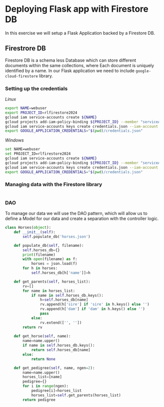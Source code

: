 # Deploying Flask app with Firestore DB
In this exercise we will setup a Flask Application backed by a Firestore DB.

## Firestrore DB
Firestore DB is a schema less Database which can store different documents within the same collections, where Each document is uniquely identified by a name. In our Flask application we need to include `google-cloud-firestore` library.

### Setting up the credentials
*Linux*
```bash
export NAME=webuser
export PROJECT_ID=rlfirestore2024
gcloud iam service-accounts create ${NAME}
gcloud projects add-iam-policy-binding ${PROJECT_ID} --member "serviceAccount:${NAME}@${PROJECT_ID}.iam.gserviceaccount.com"--role "roles/owner"touch credentials.json
gcloud iam service-accounts keys create credentials.json --iam-account ${NAME}@${PROJECT_ID}.iam.gserviceaccount.com
export GOOGLE_APPLICATION_CREDENTIALS="$(pwd)/credentials.json"
```
*Windows*
```bash
set NAME=webuser
set PROJECT_ID=rlfirestore2024
gcloud iam service-accounts create ${NAME}
gcloud projects add-iam-policy-binding ${PROJECT_ID} --member "serviceAccount:${NAME}@${PROJECT_ID}.iam.gserviceaccount.com"--role "roles/owner"touch credentials.json
gcloud iam service-accounts keys create credentials.json --iam-account ${NAME}@${PROJECT_ID}.iam.gserviceaccount.com
export GOOGLE_APPLICATION_CREDENTIALS="$(pwd)/credentials.json"
```
### Managing data with the Firestore library
```
```
### DAO
To manage our data we will use the DAO pattern, which will allow us to define a Model for our data and create a separation with the controller logic.
```python
class Horses(object):
    def __init__(self):
        self.populate_db('horses.json')

    def populate_db(self, filename):
        self.horses_db={}
        print(filename)
        with open(filename) as f:
            horses = json.load(f)
        for h in horses:
            self.horses_db[h['name']]=h

    def get_parents(self, horses_list):
        rv=[]
        for name in horses_list:
            if name in self.horses_db.keys():
                h=self.horses_db[name]
                rv.append(h['sire'] if 'sire' in h.keys() else '')
                rv.append(h['dam'] if 'dam' in h.keys() else '')
                pass
            else:
                rv.extend(['', ''])
        return rv
    
    def get_horse(self, name):
        name=name.upper()
        if name in self.horses_db.keys():
            return self.horses_db[name]
        else:
            return None

    def get_pedigree(self, name, ngen=2):
        name=name.upper()
        horses_list=[name]
        pedigree={}
        for i in range(ngen):
            pedigree[i]=horses_list
            horses_list=self.get_parents(horses_list)
        return pedigree
```
